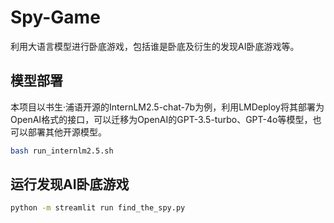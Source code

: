 # Spy-Game
利用大语言模型进行卧底游戏，包括谁是卧底及衍生的发现AI卧底游戏等。

## 模型部署

本项目以书生·浦语开源的InternLM2.5-chat-7b为例，利用LMDeploy将其部署为OpenAI格式的接口，可以迁移为OpenAI的GPT-3.5-turbo、GPT-4o等模型，也可以部署其他开源模型。

```bash
bash run_internlm2.5.sh
```

## 运行发现AI卧底游戏

```bash
python -m streamlit run find_the_spy.py
```



